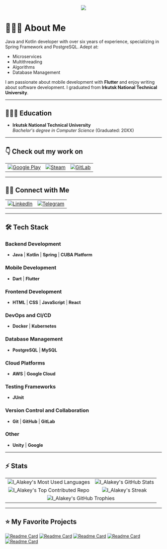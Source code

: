 <a><h2 align="center">
  <img src="https://readme-typing-svg.herokuapp.com?duration=4000&lines=Hi+there+👋;I'm+I_Alakey+🤝.;I'm+a+Full+Stack+Developer+⚡;I+love+building+amazing+apps+👨‍💻."/>
</h2></a>

# 👨🏻‍💻 About Me

Java and Kotlin developer with over six years of experience, specializing in Spring Framework and PostgreSQL. Adept at:

- Microservices
- Multithreading
- Algorithms
- Database Management

I am passionate about mobile development with **Flutter** and enjoy writing about software development. I graduated from **Irkutsk National Technical University**.

---

## 👨🏻‍💻 Education

- **Irkutsk National Technical University**  
  *Bachelor's degree in Computer Science* (Graduated: 20XX)

---

## 👇 Check out my work on

<table align="center">
  <tr>
    <td><a href="https://play.google.com/store/apps/dev?id=6926668029014446353">
      <img src="https://img.shields.io/badge/Google_Play-4285F4?style=for-the-badge&logo=google-play&logoColor=white" alt="Google Play">
    </a></td>
    <td><a href="https://store.steampowered.com/app/3155690/Drift_Desert_Race">
      <img src="https://img.shields.io/badge/Steam-000000?style=for-the-badge&logo=steam&logoColor=white" alt="Steam">
    </a></td>
    <td><a href="https://gitlab.com/prosoulk2017">
      <img src="https://img.shields.io/badge/GitLab-330F63?style=for-the-badge&logo=gitlab&logoColor=white" alt="GitLab">
    </a></td>
  </tr>
</table>

---

## 🤝🏻 Connect with Me

<table align="center">
  <tr>
    <td>
      <a href="https://www.linkedin.com/in/ilya-alakov-14b979266">
        <img src="https://img.shields.io/badge/-LinkedIn-0077B5?style=for-the-badge&logo=Linkedin&logoColor=white" alt="LinkedIn"/>
      </a>
    </td>
    <td>
      <a href="https://t.me/i_alakey">
        <img src="https://img.shields.io/badge/-Telegram-2CA5E0?style=for-the-badge&logo=Telegram&logoColor=white" alt="Telegram"/>
      </a>
    </td>
  </tr>
</table>

---

## 🛠 Tech Stack

### Backend Development

- **Java** | **Kotlin** | **Spring** | **CUBA Platform**

### Mobile Development

- **Dart** | **Flutter**

### Frontend Development

- **HTML** | **CSS** | **JavaScript** | **React**

### DevOps and CI/CD

- **Docker** | **Kubernetes**

### Database Management

- **PostgreSQL** | **MySQL**

### Cloud Platforms

- **AWS** | **Google Cloud**

### Testing Frameworks

- **JUnit**

### Version Control and Collaboration

- **Git** | **GitHub** | **GitLab**

### Other

- **Unity** | **Google**

---

## ⚡ Stats

<table align="center">
  <tr>
    <td align="center">
      <img src="https://github-readme-stats.vercel.app/api/top-langs/?username=ialakey&layout=compact&theme=algolia" alt="I_Alakey's Most Used Languages" />
    </td>
    <td align="center">
      <img src="https://github-readme-stats.vercel.app/api?username=ialakey&show_icons=true&theme=radical&hide=contribs" alt="I_Alakey's GitHub Stats" />
    </td>
  </tr>
  <tr>
    <td align="center">
      <img src="https://github-contributor-stats.vercel.app/api?username=ialakey&limit=5&theme=dark&combine_all_yearly_contributions=true" alt="I_Alakey's Top Contributed Repo" />
    </td>
    <td align="center">
      <img src="https://github-readme-streak-stats.herokuapp.com?user=ialakey&theme=vue-dark&hide_border=true&date_format=j%20M%5B%20Y%5D" alt="I_Alakey's Streak" />
    </td>
  </tr>
  <tr>
    <td colspan="2" align="center">
      <img src="https://github-profile-trophy.vercel.app/?username=ialakey&theme=dark&no-frame=true&no-bg=true&margin-w=4" alt="I_Alakey's GitHub Trophies" />
    </td>
  </tr>
</table>

---

## ⭐️ My Favorite Projects

[![Readme Card](https://github-readme-stats.vercel.app/api/pin/?username=ialakey&repo=discordbot)](https://github.com/ialakey/discordbot)
[![Readme Card](https://github-readme-stats.vercel.app/api/pin/?username=ialakey&repo=linguome-flutter)](https://github.com/ialakey/linguome-flutter)
[![Readme Card](https://github-readme-stats.vercel.app/api/pin/?username=ialakey&repo=driftdesertrace)](https://github.com/ialakey/driftdesertrace)
[![Readme Card](https://github-readme-stats.vercel.app/api/pin/?username=ialakey&repo=srbguide)](https://github.com/ialakey/srbguide)
[![Readme Card](https://github-readme-stats.vercel.app/api/pin/?username=ialakey&repo=telegrammanager)](https://github.com/ialakey/telegrammanager)
